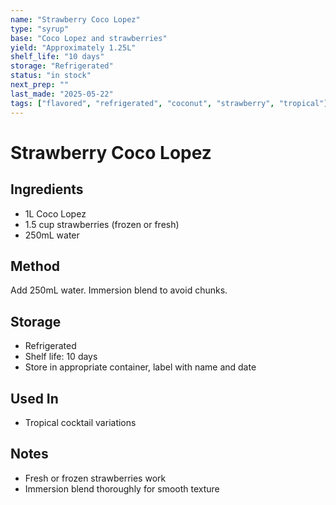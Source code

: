 ```yaml
---
name: "Strawberry Coco Lopez"
type: "syrup"
base: "Coco Lopez and strawberries"
yield: "Approximately 1.25L"
shelf_life: "10 days"
storage: "Refrigerated"
status: "in stock"
next_prep: ""
last_made: "2025-05-22"
tags: ["flavored", "refrigerated", "coconut", "strawberry", "tropical"]
---
```


# Strawberry Coco Lopez

## Ingredients
- 1L Coco Lopez
- 1.5 cup strawberries (frozen or fresh)
- 250mL water

## Method
Add 250mL water. Immersion blend to avoid chunks.

## Storage
- Refrigerated
- Shelf life: 10 days
- Store in appropriate container, label with name and date

## Used In
- Tropical cocktail variations

## Notes
- Fresh or frozen strawberries work
- Immersion blend thoroughly for smooth texture